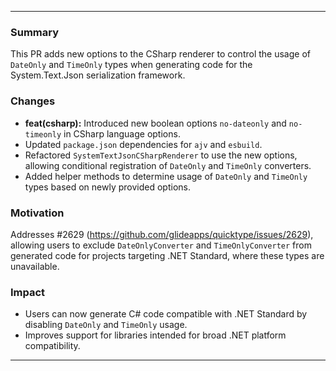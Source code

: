 ---

### Summary

This PR adds new options to the CSharp renderer to control the usage of `DateOnly` and `TimeOnly` types when generating code for the System.Text.Json serialization framework.

### Changes

- **feat(csharp):** Introduced new boolean options `no-dateonly` and `no-timeonly` in CSharp language options.
- Updated `package.json` dependencies for `ajv` and `esbuild`.
- Refactored `SystemTextJsonCSharpRenderer` to use the new options, allowing conditional registration of `DateOnly` and `TimeOnly` converters.
- Added helper methods to determine usage of `DateOnly` and `TimeOnly` types based on newly provided options.

### Motivation

Addresses #2629 (https://github.com/glideapps/quicktype/issues/2629), allowing users to exclude `DateOnlyConverter` and `TimeOnlyConverter` from generated code for projects targeting .NET Standard, where these types are unavailable.

### Impact

- Users can now generate C# code compatible with .NET Standard by disabling `DateOnly` and `TimeOnly` usage.
- Improves support for libraries intended for broad .NET platform compatibility.

---